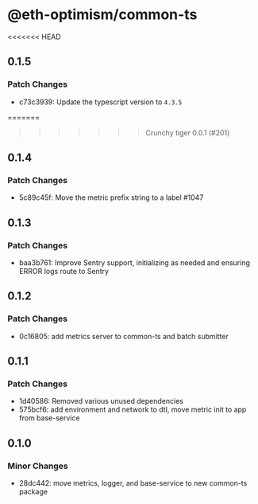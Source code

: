 # @eth-optimism/common-ts

<<<<<<< HEAD
## 0.1.5

### Patch Changes

- c73c3939: Update the typescript version to `4.3.5`

=======
>>>>>>> Crunchy tiger 0.0.1 (#201)
## 0.1.4

### Patch Changes

- 5c89c45f: Move the metric prefix string to a label #1047

## 0.1.3

### Patch Changes

- baa3b761: Improve Sentry support, initializing as needed and ensuring ERROR logs route to Sentry

## 0.1.2

### Patch Changes

- 0c16805: add metrics server to common-ts and batch submitter

## 0.1.1

### Patch Changes

- 1d40586: Removed various unused dependencies
- 575bcf6: add environment and network to dtl, move metric init to app from base-service

## 0.1.0

### Minor Changes

- 28dc442: move metrics, logger, and base-service to new common-ts package
